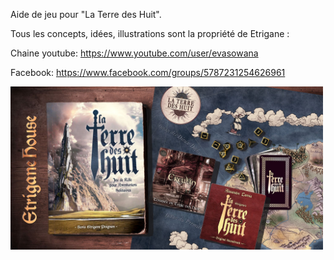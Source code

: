 

Aide de jeu pour "La Terre des Huit". 

Tous les concepts, idées, illustrations sont la propriété de Etrigane :

Chaine youtube: https://www.youtube.com/user/evasowana

Facebook: https://www.facebook.com/groups/5787231254626961

<img src="public/images/couverture.jpeg" width="500"/>

